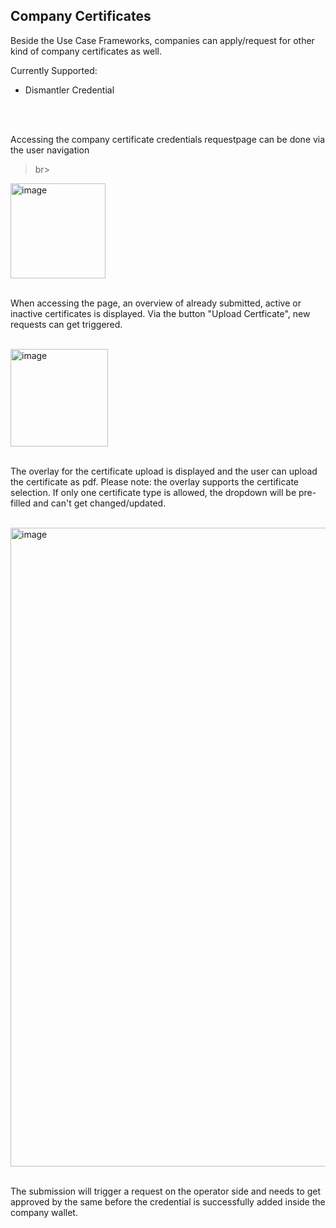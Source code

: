 ## Company Certificates

Beside the Use Case Frameworks, companies can apply/request for other kind of company certificates as well.

Currently Supported:
* Dismantler Credential

<br>
<br>

Accessing the company certificate credentials requestpage can be done via the user navigation

>br>
<img width="152" alt="image" src="https://github.com/catenax-ng/tx-portal-assets/assets/94133633/a3f216e7-e499-47e3-892e-c7971000408a">
<br>
<br>

When accessing the page, an overview of already submitted, active or inactive certificates is displayed.
Via the button "Upload Certficate", new requests can get triggered.

<br>
<img width="156" alt="image" src="https://github.com/catenax-ng/tx-portal-assets/assets/94133633/fb0dee86-1200-43be-bebc-558f38a21751">
<br>
<br>

The overlay for the certificate upload is displayed and the user can upload the certificate as pdf.
Please note: the overlay supports the certificate selection. If only one certificate type is allowed, the dropdown will be pre-filled and can't get changed/updated.

<br>
<img width="1022" alt="image" src="https://github.com/catenax-ng/tx-portal-assets/assets/94133633/18c5715a-7020-435f-a8b4-4bf93e724668">
<br>
<br>

The submission will trigger a request on the operator side and needs to get approved by the same before the credential is successfully added inside the company wallet.

<br>
<br>

